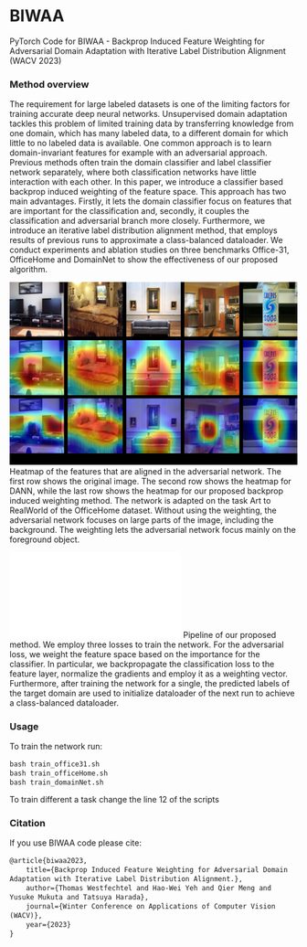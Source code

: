 # BIWAA
PyTorch Code for BIWAA - Backprop Induced Feature Weighting for Adversarial Domain Adaptation with Iterative Label Distribution Alignment (WACV 2023)


### Method overview
The requirement for large labeled datasets is one of the limiting factors for training accurate deep neural networks. Unsupervised domain adaptation tackles this problem of limited training data by transferring knowledge from one domain, which has many labeled data, to a different domain for which little to no labeled data is available. One common approach is to learn domain-invariant features for example with an adversarial approach. Previous methods often train the domain classifier and label classifier network separately, where both classification networks have little interaction with each other. In this paper, we introduce a classifier based backprop induced weighting of the feature space. This approach has two main advantages. Firstly, it lets the domain classifier focus on features that are important for the classification and, secondly, it couples the classification and adversarial branch more closely. Furthermore, we introduce an iterative label distribution alignment method, that employs results of previous runs to approximate a class-balanced dataloader. We conduct experiments and ablation studies on three benchmarks Office-31, OfficeHome and DomainNet to show the effectiveness of our proposed algorithm.

![Alt text](figs/211111-attention.jpg?raw=true "Attention")
Heatmap of the features that are aligned in the adversarial network. The first row shows the original image. The second row shows the heatmap for DANN, while the last row shows the heatmap for our proposed backprop induced weighting method. The network is adapted on the task Art to RealWorld of the OfficeHome dataset. Without using the weighting, the adversarial network focuses on large parts of the image, including the background. The weighting lets the adversarial network focus mainly on the foreground object.

![Alt text](figs/211116-networkStructure.pdf?raw=true "Pipeline")
Pipeline of our proposed method. We employ three losses to train the network. For the adversarial loss, we weight the feature space based on the importance for the classifier. In particular, we backpropagate the classification loss to the feature layer, normalize the gradients and employ it as a weighting vector. Furthermore, after training the network for a single, the predicted labels of the target domain are used to initialize dataloader of the next run to achieve a class-balanced dataloader.

### Usage
To train the network run:

```shell
bash train_office31.sh 
bash train_officeHome.sh 
bash train_domainNet.sh 
```

To train different a task change the line 12 of the scripts


### Citation
If you use BIWAA code please cite:
```text
@article{biwaa2023, 
    title={Backprop Induced Feature Weighting for Adversarial Domain Adaptation with Iterative Label Distribution Alignment.}, 
    author={Thomas Westfechtel and Hao-Wei Yeh and Qier Meng and Yusuke Mukuta and Tatsuya Harada},
    journal={Winter Conference on Applications of Computer Vision (WACV)},
    year={2023}
}
```
